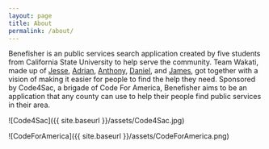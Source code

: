 ```yaml
---
layout: page
title: About
permalink: /about/
---
```


Benefisher is an public services search application created by five students from California State University to help serve the community.
Team Wakati, made up of [Jesse], [Adrian], [Anthony], [Daniel], and [James], got together with a vision of making it easier for people to
find the help they need. Sponsored by Code4Sac, a brigade of Code For America, Benefisher aims to be an application that any county can use
to help their people find public services in their area.

![Code4Sac]({{ site.baseurl }}/assets/Code4Sac.jpg)

![CodeForAmerica]({{ site.baseurl }}/assets/CodeForAmerica.png)

[Adrian]:     https://www.github.com/Terrell707
[Anthony]:    https://www.github.com/Anthoknee
[Daniel]:     https://www.github.com/dangr1
[James]:      https://www.github.com/mrjamesdoan
[Jesse]:      https://www.github.com/jesserosato
